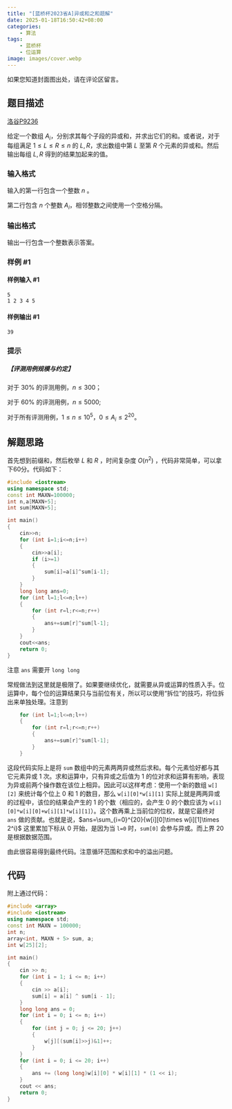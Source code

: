 ```yaml
---
title: "[蓝桥杯2023省A]异或和之和题解"
date: 2025-01-18T16:50:42+08:00
categories:
    - 算法
tags:
    - 蓝桥杯
    - 位运算
image: images/cover.webp
---
```


如果您知道封面图出处，请在评论区留言。

## 题目描述

[洛谷P9236](https://www.luogu.com.cn/problem/P9236)

给定一个数组 $A_i$，分别求其每个子段的异或和，并求出它们的和。或者说，对于每组满足 $1 \leq L \leq R \leq n$ 的 $L,R$，求出数组中第 $L$ 至第 $R$ 个元素的异或和。然后输出每组 $L,R$ 得到的结果加起来的值。

### 输入格式

输入的第一行包含一个整数 $n$ 。

第二行包含 $n$ 个整数 $A_i$，相邻整数之间使用一个空格分隔。

### 输出格式

输出一行包含一个整数表示答案。

### 样例 #1

#### 样例输入 #1

```
5
1 2 3 4 5
```

#### 样例输出 #1

```
39
```

### 提示

##### 【评测用例规模与约定】

对于 $30 \%$ 的评测用例，$n \leq 300$；

对于 $60 \%$ 的评测用例，$n \leq 5000$;

对于所有评测用例，$1 \leq n \leq 10^5$，$0 \leq A_i \leq 2^{20}$。

## 解题思路

首先想到前缀和，然后枚举 $L$ 和 $R$ ，时间复杂度 $O(n^2)$ ，代码非常简单，可以拿下60分。代码如下：

```cpp
#include <iostream>
using namespace std;
const int MAXN=100000;
int n,a[MAXN+5];
int sum[MAXN+5];

int main()
{
    cin>>n;
    for (int i=1;i<=n;i++)
    {
        cin>>a[i];
        if (i>=1)
        {
            sum[i]=a[i]^sum[i-1];
        }
    }
    long long ans=0;
    for (int l=1;l<=n;l++)
    {
        for (int r=l;r<=n;r++)
        {
            ans+=sum[r]^sum[l-1];
        }
    }
    cout<<ans;
    return 0;
}
```

注意 `ans` 需要开 `long long`

常规做法到这里就是极限了。如果要继续优化，就需要从异或运算的性质入手。位运算中，每个位的运算结果只与当前位有关，所以可以使用“拆位”的技巧，将位拆出来单独处理。注意到

```cpp
    for (int l=1;l<=n;l++)
    {
        for (int r=l;r<=n;r++)
        {
            ans+=sum[r]^sum[l-1];
        }
    }
```

这段代码实际上是将 `sum` 数组中的元素两两异或然后求和。每个元素恰好都与其它元素异或 $1$ 次。求和运算中，只有异或之后值为 $1$ 的位对求和运算有影响，表现为异或前两个操作数在该位上相异。因此可以这样考虑：使用一个新的数组 `w[][2]` 来统计每个位上 $0$ 和 $1$ 的数目，那么 `w[i][0]*w[i][1]` 实际上就是两两异或的过程中，该位的结果会产生的 $1$ 的个数（相应的，会产生 $0$ 的个数应该为 `w[i][0]*w[i][0]+w[i][1]*w[i][1]`）。这个数再乘上当前位的位权，就是它最终对 `ans` 做的贡献。也就是说，$ans=\sum_{i=0}^{20}{w[i][0]\times w[i][1]\times 2^i}$ 这里累加下标从 $0$ 开始，是因为当 `l=0` 时，`sum[0]` 会参与异或。而上界 $20$ 是根据数据范围。

由此很容易得到最终代码。注意循环范围和求和中的溢出问题。

## 代码

附上通过代码：

```cpp
#include <array>
#include <iostream>
using namespace std;
const int MAXN = 100000;
int n;
array<int, MAXN + 5> sum, a;
int w[25][2];

int main()
{
    cin >> n;
    for (int i = 1; i <= n; i++)
    {
        cin >> a[i];
        sum[i] = a[i] ^ sum[i - 1];
    }
    long long ans = 0;
    for (int i = 0; i <= n; i++)
    {
        for (int j = 0; j <= 20; j++)
        {
            w[j][(sum[i]>>j)&1]++;
        }
    }
    for (int i = 0; i <= 20; i++)
    {
        ans += (long long)w[i][0] * w[i][1] * (1 << i);
    }
    cout << ans;
    return 0;
}
```